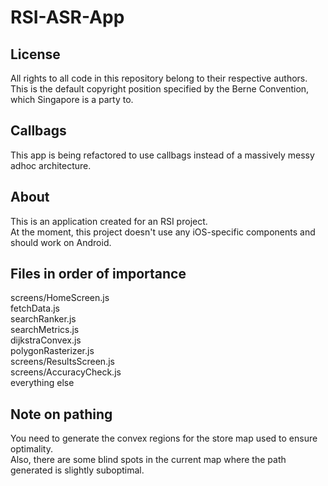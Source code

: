 # RSI-ASR-App
## License
All rights to all code in this repository belong to their respective authors.  
This is the default copyright position specified by the Berne Convention, which Singapore is a party to.
## Callbags
This app is being refactored to use callbags instead of a massively messy adhoc architecture.
## About
This is an application created for an RSI project.  
At the moment, this project doesn't use any iOS-specific components and should work on Android.
## Files in order of importance
screens/HomeScreen.js  
fetchData.js  
searchRanker.js  
searchMetrics.js  
dijkstraConvex.js  
polygonRasterizer.js  
screens/ResultsScreen.js  
screens/AccuracyCheck.js  
everything else
## Note on pathing
You need to generate the convex regions for the store map used to ensure optimality.  
Also, there are some blind spots in the current map where the path generated is slightly suboptimal.
